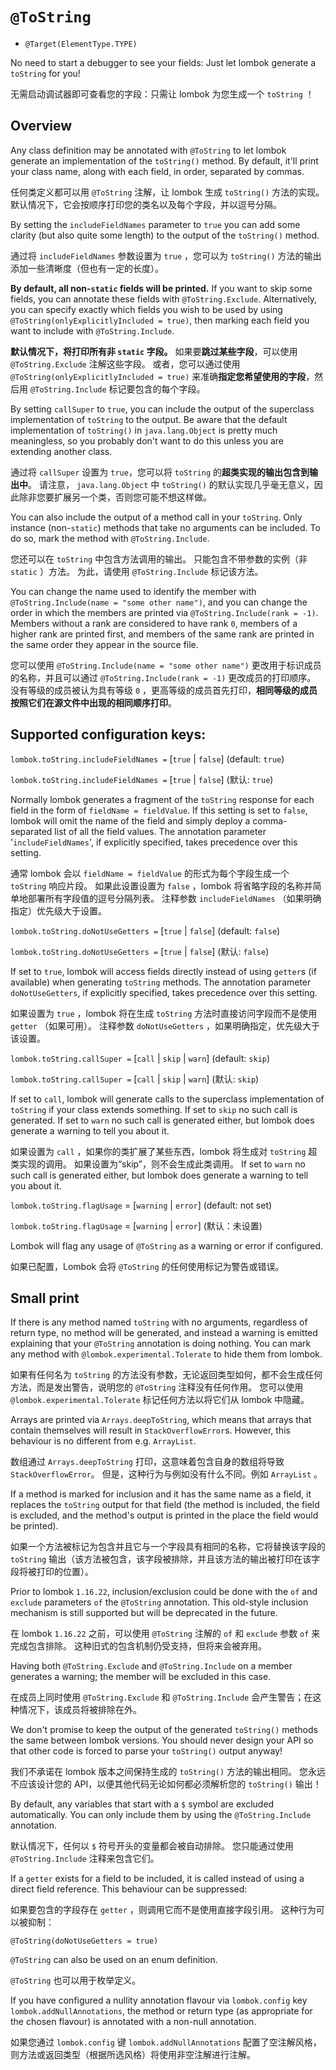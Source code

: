 # `@ToString`

* `@Target(ElementType.TYPE)`


No need to start a debugger to see your fields: Just let lombok generate a `toString` for you!


无需启动调试器即可查看您的字段：只需让 lombok 为您生成一个 `toString` ！


## Overview


Any class definition may be annotated with `@ToString` to let lombok generate an implementation of the `toString()` method. 
By default, it'll print your class name, along with each field, in order, separated by commas.


任何类定义都可以用 `@ToString` 注解，让 lombok 生成 `toString()` 方法的实现。
默认情况下，它会按顺序打印您的类名以及每个字段，并以逗号分隔。


By setting the `includeFieldNames` parameter to `true` you can add some clarity (but also quite some length) to the output of the `toString()` method.


通过将 `includeFieldNames` 参数设置为 `true` ，您可以为 `toString()` 方法的输出添加一些清晰度（但也有一定的长度）。


**By default, all non-`static` fields will be printed.** 
If you want to skip some fields, you can annotate these fields with `@ToString.Exclude`. 
Alternatively, you can specify exactly which fields you wish to be used by using `@ToString(onlyExplicitlyIncluded = true)`, then marking each field you want to include with `@ToString.Include`.


**默认情况下，将打印所有非 `static` 字段。**
如果要**跳过某些字段**，可以使用 `@ToString.Exclude` 注解这些字段。
或者，您可以通过使用 `@ToString(onlyExplicitlyIncluded = true)` 来准确**指定您希望使用的字段**，然后用 `@ToString.Include` 标记要包含的每个字段。


By setting `callSuper` to `true`, you can include the output of the superclass implementation of `toString` to the output. 
Be aware that the default implementation of `toString()` in `java.lang.Object` is pretty much meaningless, so you probably don't want to do this unless you are extending another class.


通过将 `callSuper` 设置为 `true`，您可以将 `toString` 的**超类实现的输出包含到输出中**。
请注意， `java.lang.Object` 中 `toString()` 的默认实现几乎毫无意义，因此除非您要扩展另一个类，否则您可能不想这样做。


You can also include the output of a method call in your `toString`. 
Only instance (non-`static`) methods that take no arguments can be included. 
To do so, mark the method with `@ToString.Include`.


您还可以在 `toString` 中包含方法调用的输出。
只能包含不带参数的实例（非 `static` ）方法。
为此，请使用 `@ToString.Include` 标记该方法。


You can change the name used to identify the member with `@ToString.Include(name = "some other name")`, and you can change the order in which the members are printed via `@ToString.Include(rank = -1)`. 
Members without a rank are considered to have rank `0`, members of a higher rank are printed first, and members of the same rank are printed in the same order they appear in the source file.


您可以使用 `@ToString.Include(name = "some other name")` 更改用于标识成员的名称，并且可以通过  `@ToString.Include(rank = -1)` 更改成员的打印顺序。
没有等级的成员被认为具有等级 `0` ，更高等级的成员首先打印，**相同等级的成员按照它们在源文件中出现的相同顺序打印**。


## Supported configuration keys:



`lombok.toString.includeFieldNames =` [`true` | `false`] (default: `true`)



`lombok.toString.includeFieldNames =` [`true` | `false`] (默认: `true`)


Normally lombok generates a fragment of the `toString` response for each field in the form of `fieldName = fieldValue`. 
If this setting is set to `false`, lombok will omit the name of the field and simply deploy a comma-separated list of all the field values. 
The annotation parameter '`includeFieldNames`', if explicitly specified, takes precedence over this setting.


通常 lombok 会以 `fieldName = fieldValue` 的形式为每个字段生成一个 `toString` 响应片段。
如果此设置设置为 `false` ，lombok 将省略字段的名称并简单地部署所有字段值的逗号分隔列表。
注释参数 `includeFieldNames` （如果明确指定）优先级大于设置。


`lombok.toString.doNotUseGetters =` [`true` | `false`] (default: `false`)


`lombok.toString.doNotUseGetters =` [`true` | `false`] (默认: `false`)


If set to `true`, lombok will access fields directly instead of using `getter`s (if available) when generating `toString` methods. 
The annotation parameter `doNotUseGetters`, if explicitly specified, takes precedence over this setting.


如果设置为 `true` ，lombok 将在生成 `toString` 方法时直接访问字段而不是使用 `getter` （如果可用）。
注释参数 `doNotUseGetters` ，如果明确指定，优先级大于该设置。


`lombok.toString.callSuper =` [`call` | `skip` | `warn`] (default: `skip`)


`lombok.toString.callSuper =` [`call` | `skip` | `warn`] (默认: `skip`)


If set to `call`, lombok will generate calls to the superclass implementation of `toString` if your class extends something. 
If set to `skip` no such call is generated. 
If set to `warn` no such call is generated either, but lombok does generate a warning to tell you about it.


如果设置为 `call` ，如果你的类扩展了某些东西，lombok 将生成对 `toString` 超类实现的调用。
如果设置为“skip”，则不会生成此类调用。
If set to `warn` no such call is generated either, but lombok does generate a warning to tell you about it.


`lombok.toString.flagUsage` = [`warning` | `error`] (default: not set)


`lombok.toString.flagUsage` = [`warning` | `error`] (默认：未设置)


Lombok will flag any usage of `@ToString` as a warning or error if configured. 


如果已配置，Lombok 会将 `@ToString` 的任何使用标记为警告或错误。


## Small print


If there is any method named `toString` with no arguments, regardless of return type, no method will be generated, and instead a warning is emitted explaining that your `@ToString` annotation is doing nothing. 
You can mark any method with `@lombok.experimental.Tolerate` to hide them from lombok.


如果有任何名为 `toString` 的方法没有参数，无论返回类型如何，都不会生成任何方法，而是发出警告，说明您的 `@ToString` 注释没有任何作用。
您可以使用 `@lombok.experimental.Tolerate` 标记任何方法以将它们从 lombok 中隐藏。


Arrays are printed via `Arrays.deepToString`, which means that arrays that contain themselves will result in `StackOverflowError`s. 
However, this behaviour is no different from e.g. `ArrayList`.


数组通过 `Arrays.deepToString` 打印，这意味着包含自身的数组将导致 `StackOverflowError`。
但是，这种行为与例如没有什么不同。例如 `ArrayList` 。


If a method is marked for inclusion and it has the same name as a field, it replaces the `toString` output for that field (the method is included, the field is excluded, and the method's output is printed in the place the field would be printed).


如果一个方法被标记为包含并且它与一个字段具有相同的名称，它将替换该字段的 `toString` 输出（该方法被包含，该字段被排除，并且该方法的输出被打印在该字段将被打印的位置）。


Prior to lombok `1.16.22`, inclusion/exclusion could be done with the `of` and `exclude` parameters `of` the `@ToString` annotation. 
This old-style inclusion mechanism is still supported but will be deprecated in the future.


在 lombok `1.16.22` 之前，可以使用 `@ToString` 注解的 `of` 和 `exclude` 参数 `of` 来完成包含排除。
这种旧式的包含机制仍受支持，但将来会被弃用。


Having both `@ToString.Exclude` and `@ToString.Include` on a member generates a warning; the member will be excluded in this case.


在成员上同时使用 `@ToString.Exclude` 和 `@ToString.Include` 会产生警告；在这种情况下，该成员将被排除在外。


We don't promise to keep the output of the generated `toString()` methods the same between lombok versions. 
You should never design your API so that other code is forced to parse your `toString()` output anyway!


我们不承诺在 lombok 版本之间保持生成的 `toString()` 方法的输出相同。
您永远不应该设计您的 API，以便其他代码无论如何都必须解析您的 `toString()` 输出！


By default, any variables that start with a `$` symbol are excluded automatically. 
You can only include them by using the `@ToString.Include` annotation.


默认情况下，任何以 `$` 符号开头的变量都会被自动排除。
您只能通过使用 `@ToString.Include` 注释来包含它们。


If a `getter` exists for a field to be included, it is called instead of using a direct field reference. 
This behaviour can be suppressed:


如果要包含的字段存在 `getter` ，则调用它而不是使用直接字段引用。
这种行为可以被抑制：


`@ToString(doNotUseGetters = true)`


`@ToString` can also be used on an enum definition.


`@ToString` 也可以用于枚举定义。


If you have configured a nullity annotation flavour via `lombok.config` key `lombok.addNullAnnotations`, the method or return type (as appropriate for the chosen flavour) is annotated with a non-null annotation.


如果您通过 `lombok.config` 键 `lombok.addNullAnnotations` 配置了空注解风格，则方法或返回类型（根据所选风格）将使用非空注解进行注解。
